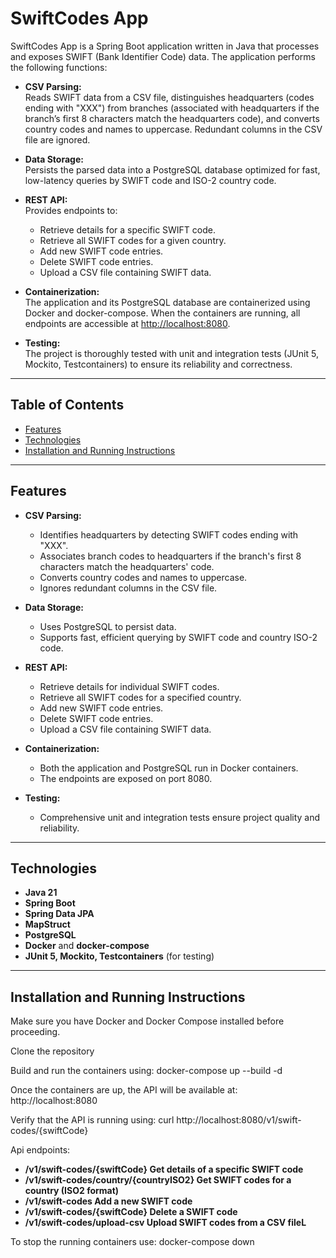 # SwiftCodes App

SwiftCodes App is a Spring Boot application written in Java that processes and exposes SWIFT (Bank Identifier Code) data. The application performs the following functions:

- **CSV Parsing:**  
  Reads SWIFT data from a CSV file, distinguishes headquarters (codes ending with "XXX") from branches (associated with headquarters if the branch’s first 8 characters match the headquarters code), and converts country codes and names to uppercase. Redundant columns in the CSV file are ignored.

- **Data Storage:**  
  Persists the parsed data into a PostgreSQL database optimized for fast, low-latency queries by SWIFT code and ISO-2 country code.

- **REST API:**  
  Provides endpoints to:
  - Retrieve details for a specific SWIFT code.
  - Retrieve all SWIFT codes for a given country.
  - Add new SWIFT code entries.
  - Delete SWIFT code entries.
  - Upload a CSV file containing SWIFT data.

- **Containerization:**  
  The application and its PostgreSQL database are containerized using Docker and docker-compose. When the containers are running, all endpoints are accessible at [http://localhost:8080](http://localhost:8080).

- **Testing:**  
  The project is thoroughly tested with unit and integration tests (JUnit 5, Mockito, Testcontainers) to ensure its reliability and correctness.

---

## Table of Contents

- [Features](#features)
- [Technologies](#technologies)
- [Installation and Running Instructions](#Installation-and-Running-Instructions)

  

---

## Features

- **CSV Parsing:**
  - Identifies headquarters by detecting SWIFT codes ending with "XXX".
  - Associates branch codes to headquarters if the branch's first 8 characters match the headquarters' code.
  - Converts country codes and names to uppercase.
  - Ignores redundant columns in the CSV file.

- **Data Storage:**
  - Uses PostgreSQL to persist data.
  - Supports fast, efficient querying by SWIFT code and country ISO-2 code.

- **REST API:**
  - Retrieve details for individual SWIFT codes.
  - Retrieve all SWIFT codes for a specified country.
  - Add new SWIFT code entries.
  - Delete SWIFT code entries.
  - Upload a CSV file containing SWIFT data.

- **Containerization:**
  - Both the application and PostgreSQL run in Docker containers.
  - The endpoints are exposed on port 8080.

- **Testing:**
  - Comprehensive unit and integration tests ensure project quality and reliability.

---

## Technologies

- **Java 21**
- **Spring Boot**
- **Spring Data JPA**
- **MapStruct**
- **PostgreSQL**
- **Docker** and **docker-compose**
- **JUnit 5, Mockito, Testcontainers** (for testing)

---

## Installation and Running Instructions

Make sure you have Docker and Docker Compose installed before proceeding.

Clone the repository

Build and run the containers using: docker-compose up --build -d

Once the containers are up, the API will be available at: http://localhost:8080

Verify that the API is running using: curl http://localhost:8080/v1/swift-codes/{swiftCode}

Api endpoints:
- **/v1/swift-codes/{swiftCode}	Get details of a specific SWIFT code**
- **/v1/swift-codes/country/{countryISO2}	Get SWIFT codes for a country (ISO2 format)**
- **/v1/swift-codes	Add a new SWIFT code**
- **/v1/swift-codes/{swiftCode}	Delete a SWIFT code**
- **/v1/swift-codes/upload-csv	Upload SWIFT codes from a CSV fileL**

To stop the running containers use: docker-compose down



